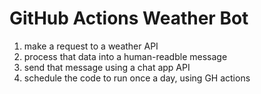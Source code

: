 # GitHub Actions Weather Bot

1. make a request to a weather API
2. process that data into a human-readble message
3. send that message using a chat app API
4. schedule the code to run once a day, using GH actions
